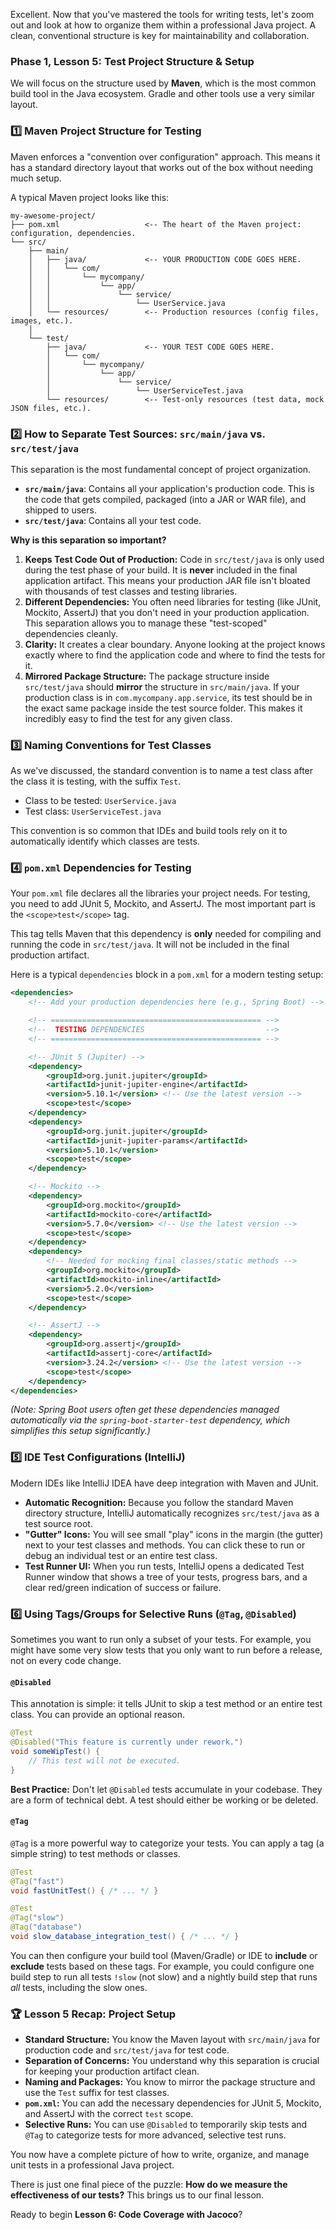 Excellent. Now that you've mastered the tools for writing tests, let's zoom out and look at how to organize them within a professional Java project. A clean, conventional structure is key for maintainability and collaboration.

### **Phase 1, Lesson 5: Test Project Structure & Setup**

We will focus on the structure used by **Maven**, which is the most common build tool in the Java ecosystem. Gradle and other tools use a very similar layout.

### **1️⃣ Maven Project Structure for Testing**

Maven enforces a "convention over configuration" approach. This means it has a standard directory layout that works out of the box without needing much setup.

A typical Maven project looks like this:

```
my-awesome-project/
├── pom.xml                   <-- The heart of the Maven project: configuration, dependencies.
└── src/
    ├── main/
    │   ├── java/             <-- YOUR PRODUCTION CODE GOES HERE.
    │   │   └── com/
    │   │       └── mycompany/
    │   │           └── app/
    │   │               └── service/
    │   │                   └── UserService.java
    │   └── resources/        <-- Production resources (config files, images, etc.).
    │
    └── test/
        ├── java/             <-- YOUR TEST CODE GOES HERE.
        │   └── com/
        │       └── mycompany/
        │           └── app/
        │               └── service/
        │                   └── UserServiceTest.java
        └── resources/        <-- Test-only resources (test data, mock JSON files, etc.).
```

### **2️⃣ How to Separate Test Sources: `src/main/java` vs. `src/test/java`**

This separation is the most fundamental concept of project organization.

*   **`src/main/java`**: Contains all your application's production code. This is the code that gets compiled, packaged (into a JAR or WAR file), and shipped to users.
*   **`src/test/java`**: Contains all your test code.

**Why is this separation so important?**

1.  **Keeps Test Code Out of Production:** Code in `src/test/java` is only used during the test phase of your build. It is **never** included in the final application artifact. This means your production JAR file isn't bloated with thousands of test classes and testing libraries.
2.  **Different Dependencies:** You often need libraries for testing (like JUnit, Mockito, AssertJ) that you don't need in your production application. This separation allows you to manage these "test-scoped" dependencies cleanly.
3.  **Clarity:** It creates a clear boundary. Anyone looking at the project knows exactly where to find the application code and where to find the tests for it.
4.  **Mirrored Package Structure:** The package structure inside `src/test/java` should **mirror** the structure in `src/main/java`. If your production class is in `com.mycompany.app.service`, its test should be in the exact same package inside the test source folder. This makes it incredibly easy to find the test for any given class.

### **3️⃣ Naming Conventions for Test Classes**

As we've discussed, the standard convention is to name a test class after the class it is testing, with the suffix `Test`.

*   Class to be tested: `UserService.java`
*   Test class: `UserServiceTest.java`

This convention is so common that IDEs and build tools rely on it to automatically identify which classes are tests.

### **4️⃣ `pom.xml` Dependencies for Testing**

Your `pom.xml` file declares all the libraries your project needs. For testing, you need to add JUnit 5, Mockito, and AssertJ. The most important part is the `<scope>test</scope>` tag.

This tag tells Maven that this dependency is **only** needed for compiling and running the code in `src/test/java`. It will not be included in the final production artifact.

Here is a typical `dependencies` block in a `pom.xml` for a modern testing setup:

```xml
<dependencies>
    <!-- Add your production dependencies here (e.g., Spring Boot) -->

    <!-- =============================================== -->
    <!--  TESTING DEPENDENCIES                           -->
    <!-- =============================================== -->

    <!-- JUnit 5 (Jupiter) -->
    <dependency>
        <groupId>org.junit.jupiter</groupId>
        <artifactId>junit-jupiter-engine</artifactId>
        <version>5.10.1</version> <!-- Use the latest version -->
        <scope>test</scope>
    </dependency>
    <dependency>
        <groupId>org.junit.jupiter</groupId>
        <artifactId>junit-jupiter-params</artifactId>
        <version>5.10.1</version>
        <scope>test</scope>
    </dependency>

    <!-- Mockito -->
    <dependency>
        <groupId>org.mockito</groupId>
        <artifactId>mockito-core</artifactId>
        <version>5.7.0</version> <!-- Use the latest version -->
        <scope>test</scope>
    </dependency>
    <dependency>
        <!-- Needed for mocking final classes/static methods -->
        <groupId>org.mockito</groupId>
        <artifactId>mockito-inline</artifactId>
        <version>5.2.0</version>
        <scope>test</scope>
    </dependency>

    <!-- AssertJ -->
    <dependency>
        <groupId>org.assertj</groupId>
        <artifactId>assertj-core</artifactId>
        <version>3.24.2</version> <!-- Use the latest version -->
        <scope>test</scope>
    </dependency>
</dependencies>
```
*(Note: Spring Boot users often get these dependencies managed automatically via the `spring-boot-starter-test` dependency, which simplifies this setup significantly.)*

### **5️⃣ IDE Test Configurations (IntelliJ)**

Modern IDEs like IntelliJ IDEA have deep integration with Maven and JUnit.

*   **Automatic Recognition:** Because you follow the standard Maven directory structure, IntelliJ automatically recognizes `src/test/java` as a test source root.
*   **"Gutter" Icons:** You will see small "play" icons in the margin (the gutter) next to your test classes and methods. You can click these to run or debug an individual test or an entire test class.
*   **Test Runner UI:** When you run tests, IntelliJ opens a dedicated Test Runner window that shows a tree of your tests, progress bars, and a clear red/green indication of success or failure.

### **6️⃣ Using Tags/Groups for Selective Runs (`@Tag`, `@Disabled`)**

Sometimes you want to run only a subset of your tests. For example, you might have some very slow tests that you only want to run before a release, not on every code change.

#### **`@Disabled`**
This annotation is simple: it tells JUnit to skip a test method or an entire test class. You can provide an optional reason.

```java
@Test
@Disabled("This feature is currently under rework.")
void someWipTest() {
    // This test will not be executed.
}
```
**Best Practice:** Don't let `@Disabled` tests accumulate in your codebase. They are a form of technical debt. A test should either be working or be deleted.

#### **`@Tag`**
`@Tag` is a more powerful way to categorize your tests. You can apply a tag (a simple string) to test methods or classes.

```java
@Test
@Tag("fast")
void fastUnitTest() { /* ... */ }

@Test
@Tag("slow")
@Tag("database")
void slow_database_integration_test() { /* ... */ }
```

You can then configure your build tool (Maven/Gradle) or IDE to **include** or **exclude** tests based on these tags. For example, you could configure one build step to run all tests `!slow` (not slow) and a nightly build step that runs *all* tests, including the slow ones.

### **🏆 Lesson 5 Recap: Project Setup**

*   **Standard Structure:** You know the Maven layout with `src/main/java` for production code and `src/test/java` for test code.
*   **Separation of Concerns:** You understand why this separation is crucial for keeping your production artifact clean.
*   **Naming and Packages:** You know to mirror the package structure and use the `Test` suffix for test classes.
*   **`pom.xml`:** You can add the necessary dependencies for JUnit 5, Mockito, and AssertJ with the correct `test` scope.
*   **Selective Runs:** You can use `@Disabled` to temporarily skip tests and `@Tag` to categorize tests for more advanced, selective test runs.

You now have a complete picture of how to write, organize, and manage unit tests in a professional Java project.

There is just one final piece of the puzzle: **How do we measure the effectiveness of our tests?** This brings us to our final lesson.

Ready to begin **Lesson 6: Code Coverage with Jacoco**?